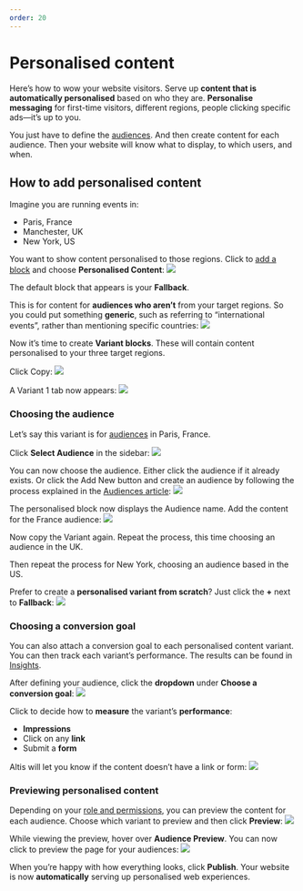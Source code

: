 ```yaml
---
order: 20
---
```


# Personalised content

Here’s how to wow your website visitors. Serve up **content that is automatically personalised** based on who they are. **Personalise messaging** for first-time visitors, different regions, people clicking specific ads—it’s up to you. 

You just have to define the [audiences](audiences.md). And then create content for each audience. Then your website will know what to display, to which users, and when. 

## How to add personalised content

Imagine you are running events in:

- Paris, France
- Manchester, UK
- New York, US

You want to show content personalised to those regions. Click to [add a block](../content-and-content-blocks/creating-content-with-blocks.md) and choose **Personalised Content**:
![](../assets/personalised-content-image9.png)

The default block that appears is your **Fallback**. 

This is for content for **audiences who aren’t** from your target regions. So you could put something **generic**, such as referring to “international events”, rather than mentioning specific countries:
![](../assets/personalised-content-image6.png)

Now it’s time to create **Variant blocks**. These will contain content personalised to your three target regions. 

Click Copy:
![](../assets/personalised-content-image11.png)

A Variant 1 tab now appears:
![](../assets/personalised-content-image12.png)

### Choosing the audience 

Let’s say this variant is for [audiences](audiences.md) in Paris, France. 

Click **Select Audience** in the sidebar:
![](../assets/personalised-content-image10.png)

You can now choose the audience. Either click the audience if it already exists. Or click the Add New button and create an audience by following the process explained in the [Audiences article](audiences.md):
![](../assets/personalised-content-image2.png)

The personalised block now displays the Audience name. Add the content for the France audience:
![](../assets/personalised-content-image4.png)

Now copy the Variant again. Repeat the process, this time choosing an audience in the UK. 

Then repeat the process for New York, choosing an audience based in the US.

Prefer to create a **personalised variant from scratch**? Just click the **+** next to **Fallback**:
![](../assets/personalised-content-image7.png)

### Choosing a conversion goal

You can also attach a conversion goal to each personalised content variant. You can then track each variant’s performance. The results can be found in [Insights](insights.md). 

After defining your audience, click the **dropdown** under **Choose a conversion goal**:
![](../assets/personalised-content-image1.png)

Click to decide how to **measure** the variant’s **performance**:

- **Impressions**
- Click on any **link**
- Submit a **form**

Altis will let you know if the content doesn’t have a link or form:
![](../assets/personalised-content-image5.png)

### Previewing personalised content

Depending on your [role and permissions](../collaboration-and-users/roles-and-permissions.md), you can preview the content for each audience. Choose which variant to preview and then click **Preview**:
![](../assets/personalised-content-image8.png)

While viewing the preview, hover over **Audience Preview**. You can now click to preview the page for your audiences:
![](../assets/personalised-content-image3.png)

When you’re happy with how everything looks, click **Publish**. Your website is now **automatically** serving up personalised web experiences.
